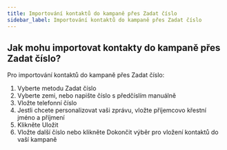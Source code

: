 ```yaml
---
title: Importování kontaktů do kampaně přes Zadat číslo
sidebar_label: Importování kontaktů do kampaně přes Zadat číslo
---
```


## Jak mohu importovat kontakty do kampaně přes Zadat číslo?
Pro importování kontaktů do kampaně přes Zadat číslo:
1.	Vyberte metodu Zadat číslo
2.	Vyberte zemi, nebo napište číslo s předčíslím manuálně
3.	Vložte telefonní číslo
4.	Jestli chcete personalizovat vaši zprávu, vložte příjemcovo křestní jméno a příjmení
5.	Klikněte Uložit
6.	Vložte další číslo nebo klikněte Dokončit výběr pro vložení kontaktů do vaší kampaně
